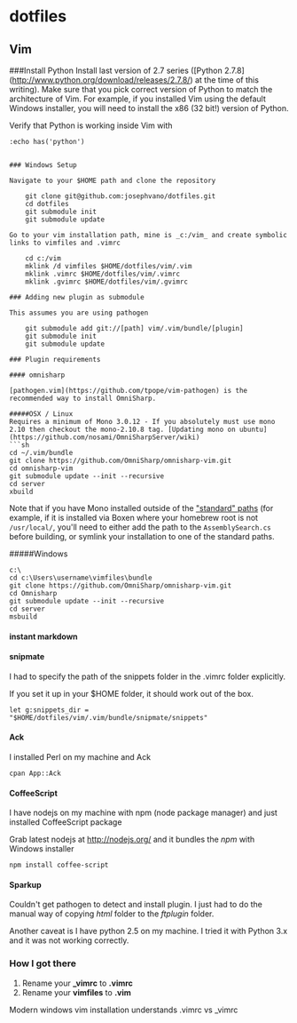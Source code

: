 # dotfiles

## Vim

###Install Python
Install last version of 2.7 series ([Python 2.7.8] (http://www.python.org/download/releases/2.7.8/) at the time of this writing). Make sure that you pick correct version of Python to match the architecture of Vim.
For example, if you installed Vim using the default Windows installer, you will need to install the x86 (32 bit!) version of Python.

Verify that Python is working inside Vim with

```vim
:echo has('python')


### Windows Setup

Navigate to your $HOME path and clone the repository

    git clone git@github.com:josephvano/dotfiles.git
    cd dotfiles
    git submodule init
    git submodule update

Go to your vim installation path, mine is _c:/vim_ and create symbolic links to vimfiles and .vimrc

    cd c:/vim
    mklink /d vimfiles $HOME/dotfiles/vim/.vim
    mklink .vimrc $HOME/dotfiles/vim/.vimrc
    mklink .gvimrc $HOME/dotfiles/vim/.gvimrc

### Adding new plugin as submodule

This assumes you are using pathogen

    git submodule add git://[path] vim/.vim/bundle/[plugin]
    git submodule init
    git submodule update

### Plugin requirements

#### omnisharp

[pathogen.vim](https://github.com/tpope/vim-pathogen) is the recommended way to install OmniSharp.

#####OSX / Linux
Requires a minimum of Mono 3.0.12 - If you absolutely must use mono 2.10 then checkout the mono-2.10.8 tag. [Updating mono on ubuntu](https://github.com/nosami/OmniSharpServer/wiki)
```sh
cd ~/.vim/bundle
git clone https://github.com/OmniSharp/omnisharp-vim.git
cd omnisharp-vim
git submodule update --init --recursive
cd server
xbuild
```

Note that if you have Mono installed outside of the ["standard" paths](https://github.com/OmniSharp/omnisharp-server/blob/master/OmniSharp/Solution/AssemblySearch.cs#L35-L52) (for example, if it is installed via Boxen where your homebrew root is not `/usr/local/`, you'll need to either add the path to the `AssemblySearch.cs` before building, or symlink your installation to one of the standard paths.

#####Windows
```dosbatch
c:\
cd c:\Users\username\vimfiles\bundle
git clone https://github.com/OmniSharp/omnisharp-vim.git
cd Omnisharp
git submodule update --init --recursive
cd server
msbuild
```

#### instant markdown

#### snipmate

I had to specify the path of the snippets folder in the .vimrc folder explicitly.

If you set it up in your $HOME folder, it should work out of the box.

    let g:snippets_dir = "$HOME/dotfiles/vim/.vim/bundle/snipmate/snippets"

#### Ack

I installed Perl on my machine and Ack

    cpan App::Ack

#### CoffeeScript
I have nodejs on my machine with npm (node package manager) and just installed CoffeeScript package

Grab latest nodejs at http://nodejs.org/ and it bundles the _npm_ with Windows installer

    npm install coffee-script

#### Sparkup

Couldn't get pathogen to detect and install plugin. I just had to do the manual way of copying _html_ folder to the _ftplugin_ folder.

Another caveat is I have python 2.5 on my machine. I tried it with Python 3.x and it was not working correctly.

### How I got there
1. Rename your **_vimrc** to **.vimrc**
2. Rename your **vimfiles** to **.vim**

Modern windows vim installation understands .vimrc vs _vimrc
